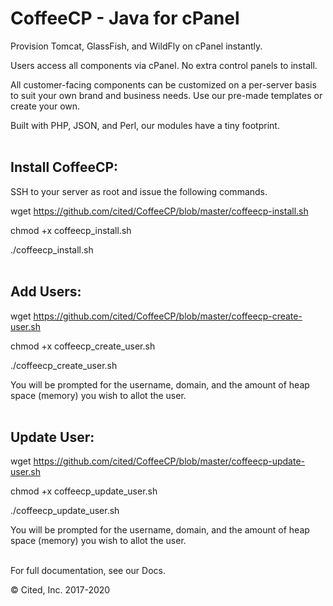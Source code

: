 # CoffeeCP - Java for cPanel

Provision Tomcat, GlassFish, and WildFly on cPanel instantly. 

Users access all components via cPanel. No extra control panels to install. 

All customer-facing components can be customized on a per-server basis to suit your own brand and business needs. Use our pre-made templates or create your own.

Built with PHP, JSON, and Perl, our modules have a tiny footprint.   <br /><br />




## Install CoffeeCP:

 

SSH to your server as root and issue the following commands.

 

wget https://github.com/cited/CoffeeCP/blob/master/coffeecp-install.sh

chmod +x coffeecp_install.sh

./coffeecp_install.sh <br /><br />

 
## Add Users:

 

wget https://github.com/cited/CoffeeCP/blob/master/coffeecp-create-user.sh

chmod +x coffeecp_create_user.sh

./coffeecp_create_user.sh


 

You will be prompted for the username, domain, and the amount of heap space (memory) you wish to allot the user. <br /><br />

 
## Update User:

 

wget https://github.com/cited/CoffeeCP/blob/master/coffeecp-update-user.sh

chmod +x coffeecp_update_user.sh

./coffeecp_update_user.sh

 

You will be prompted for the username, domain, and the amount of heap space (memory) you wish to allot the user. <br /><br />

 

For full documentation, see our Docs.

&copy; Cited, Inc. 2017-2020
